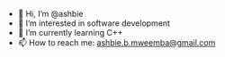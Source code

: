 - 👋 Hi, I’m @ashbie
- 👀 I’m interested in software development
- 🌱 I’m currently learning C++
- 📫 How to reach me: ashbie.b.mweemba@gmail.com

<!---
ashbie/ashbie is a ✨ special ✨ repository because its `README.md` (this file) appears on your GitHub profile.
You can click the Preview link to take a look at your changes.
--->
